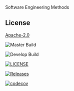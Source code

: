 Software Engineering Methods

[//]: # (This is my success. )

[//]: # ()
[//]: # (![workflow]&#40;https://github.com/Swe-Zin-Ei/sem/actions/workflows/main.yml/badge.svg&#41;)

[//]: # ()
[//]: # ([![LICENSE]&#40;https://img.shields.io/github/license/Swe-Zin-Ei/sem.svg?style=flat-square&#41;]&#40;https://github.com/Swe-Zin-Ei/sem/blob/master/LICENSE&#41;)

[//]: # ()
[//]: # ([![Releases]&#40;https://img.shields.io/github/release/Swe-Zin-Ei/sem/all.svg?style=flat-square&#41;]&#40;https://github.com/Swe-Zin-Ei/sem/releases&#41;)

[//]: # ()





## License

[Apache-2.0](https://www.apache.org/licenses/LICENSE-2.0)

![Master Build](https://img.shields.io/github/actions/workflow/status/Swe-Zin-Ei/sem/main.yml?branch=master&style=flat-square&label=Master%20Build)

![Develop Build](https://img.shields.io/github/actions/workflow/status/Swe-Zin-Ei/sem/main.yml?branch=develop&style=flat-square&label=Develop%20Build)

[![LICENSE](https://img.shields.io/github/license/Swe-Zin-Ei/sem.svg?style=flat-square)](https://github.com/Swe-Zin-Ei/sem/blob/master/LICENSE)

[![Releases](https://img.shields.io/github/release/Swe-Zin-Ei/sem/all.svg?style=flat-square)](https://github.com/Swe-Zin-Ei/sem/releases)

[![codecov](https://codecov.io/github/Swe-Zin-Ei/sem/branch/develop/graph/badge.svg?token=CRC7UAM7HH)](https://codecov.io/github/Swe-Zin-Ei/sem)